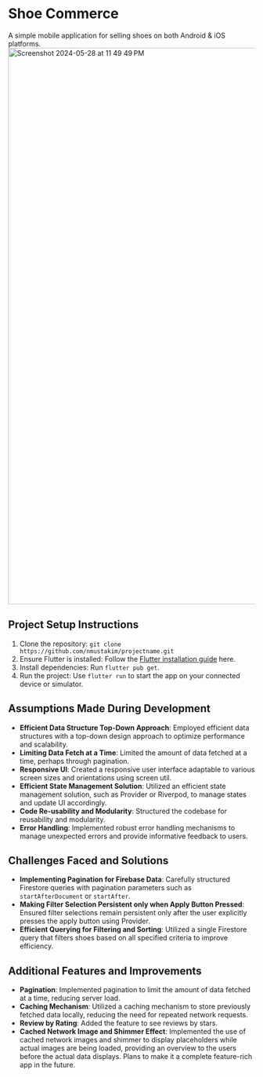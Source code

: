 # Shoe Commerce

A simple mobile application for selling shoes on both Android & iOS platforms.
<img width="1134" alt="Screenshot 2024-05-28 at 11 49 49 PM" src="https://github.com/nmustakim/shoe-commerce24/assets/98794936/b89bce3a-ec19-429b-9ef3-de564d7bea39">


## Project Setup Instructions

1. Clone the repository: `git clone https://github.com/nmustakim/projectname.git`
2. Ensure Flutter is installed: Follow the [Flutter installation guide](https://flutter.dev/docs/get-started/install) here.
3. Install dependencies: Run `flutter pub get`.
4. Run the project: Use `flutter run` to start the app on your connected device or simulator.

## Assumptions Made During Development

- **Efficient Data Structure Top-Down Approach**: Employed efficient data structures with a top-down design approach to optimize performance and scalability.
- **Limiting Data Fetch at a Time**: Limited the amount of data fetched at a time, perhaps through pagination.
- **Responsive UI**: Created a responsive user interface adaptable to various screen sizes and orientations using screen util.
- **Efficient State Management Solution**: Utilized an efficient state management solution, such as Provider or Riverpod, to manage states and update UI accordingly.
- **Code Re-usability and Modularity**: Structured the codebase for reusability and modularity.
- **Error Handling**: Implemented robust error handling mechanisms to manage unexpected errors and provide informative feedback to users.

## Challenges Faced and Solutions

- **Implementing Pagination for Firebase Data**: Carefully structured Firestore queries with pagination parameters such as `startAfterDocument` or `startAfter`.
- **Making Filter Selection Persistent only when Apply Button Pressed**: Ensured filter selections remain persistent only after the user explicitly presses the apply button using Provider.
- **Efficient Querying for Filtering and Sorting**: Utilized a single Firestore query that filters shoes based on all specified criteria to improve efficiency.

## Additional Features and Improvements

- **Pagination**: Implemented pagination to limit the amount of data fetched at a time, reducing server load.
- **Caching Mechanism**: Utilized a caching mechanism to store previously fetched data locally, reducing the need for repeated network requests.
- **Review by Rating**: Added the feature to see reviews by stars.
- **Cached Network Image and Shimmer Effect**: Implemented the use of cached network images and shimmer to display placeholders while actual images are being loaded, providing an overview to the users before the actual data displays. Plans to make it a complete feature-rich app in the future.

